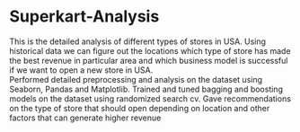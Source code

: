 # Superkart-Analysis
This is the detailed analysis of different types of stores in USA. Using historical data we can figure out the locations which type of store has made the best revenue in particular area and which business model is successful if we want to open a new store in USA.<br>
Performed detailed preprocessing and analysis on the dataset using Seaborn, Pandas and Matplotlib. Trained and tuned bagging and boosting models on the dataset using randomized search cv. Gave recommendations on the type of store that should open depending on location and other factors that can generate higher revenue

